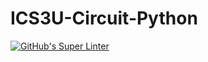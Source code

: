 # ICS3U-Circuit-Python
[![GitHub's Super Linter](https://github.com/Yiyun-Qin/ICS3U-Circuit-Python/workflows/GitHub's%20Super%20Linter/badge.svg)](https://github.com/Yiyun-Qin/ICS3U-Circuit-Python/actions)
